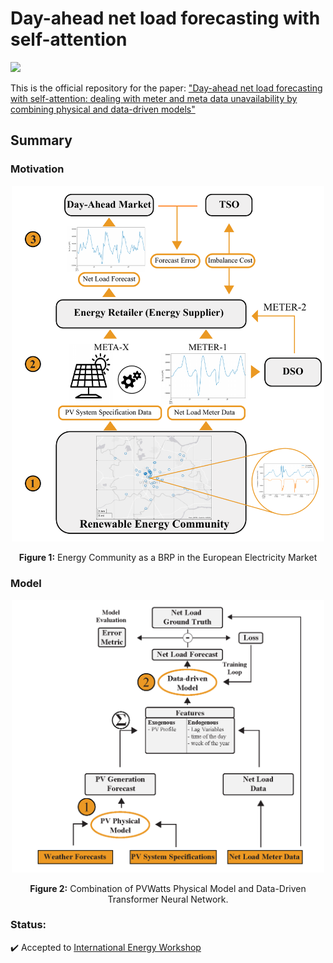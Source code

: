 # Day-ahead net load forecasting with self-attention
[![](https://raw.githubusercontent.com/wandb/assets/main/wandb-github-badge-gradient.svg)]([https://wandb.ai/wattcast/SFH%20Load%20Forecasting?workspace=user-nikolaushouben](https://wandb.ai/nikolaushouben/net-load-forecasting))

This is the official repository for the paper: ["Day-ahead net load forecasting with self-attention: dealing with meter and
meta data unavailability by combining physical and data-driven models"]()

## Summary


### Motivation

<p align="center">
  <img src="imgs/Case_Study_Sketch.pdf" alt="Modeling Framework: Combination of Physical and Data-Driven Model" width="500">
</p>

<p align="center"><strong>Figure 1:</strong> Energy Community as a BRP in the European Electricity Market</p>




### Model

<p align="center">
  <img src="imgs/Modelling_framework.png" alt="Modeling Framework: Combination of Physical and Data-Driven Model" width="500">
</p>

<p align="center"><strong>Figure 2:</strong> Combination of PVWatts Physical Model and Data-Driven Transformer Neural Network.</p>




### Status:
✔️ Accepted to [International Energy Workshop](https://www.internationalenergyworkshop.org/meetings-16.html)

